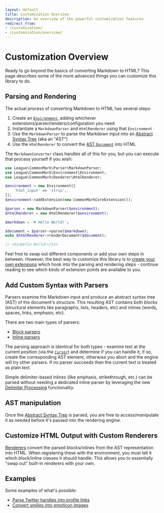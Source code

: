 ```yaml
---
layout: default
title: Customization Overview
description: An overview of the powerful customization features
redirect_from:
- /customization/
- /customization/overview/
---
```


# Customization Overview

Ready to go beyond the basics of converting Markdown to HTML? This page describes some of the more advanced things you can customize this library to do.

## Parsing and Rendering

The actual process of converting Markdown to HTML has several steps:

 1. Create an [`Environment`](/2.0/customization/environment/), adding whichever extensions/parser/renders/configuration you need
 2. Instantiate a `MarkdownParser` and `HtmlRenderer` using that `Environment`
 3. Use the `MarkdownParser` to parse the Markdown input into an [Abstract Syntax Tree](/2.0/customization/abstract-syntax-tree/) (aka an "AST")
 4. Use the `HtmlRenderer` to convert the [AST `Document`](/2.0/customization/abstract-syntax-tree/#document) into HTML

The `MarkdownConverter` class handles all of this for you, but you can execute that process yourself if you wish:

```php
use League\CommonMark\Parser\MarkdownParser;
use League\CommonMark\Environment\Environment;
use League\CommonMark\Renderer\HtmlRenderer;

$environment = new Environment([
    'html_input' => 'strip',
]);
$environment->addExtension(new CommonMarkCoreExtension());

$parser = new MarkdownParser($environment);
$htmlRenderer = new HtmlRenderer($environment);

$markdown = '# Hello World!';

$document = $parser->parse($markdown);
echo $htmlRenderer->renderDocument($document);

// <h1>Hello World!</h1>
```

Feel free to swap out different components or add your own steps in between.  However, the best way to customize this library is to [create your own extensions](/2.0/customization/extensions/) which hook into the parsing and rendering steps - continue reading to see which kinds of extension points are available to you.

## Add Custom Syntax with Parsers

Parsers examine the Markdown input and produce an abstract syntax tree (AST) of the document's structure.
This resulting AST contains both blocks (structural elements like paragraphs, lists, headers, etc) and inlines (words, spaces, links, emphasis, etc).

There are two main types of parsers:

- [Block parsers](/2.0/customization/block-parsing/)
- [Inline parsers](/2.0/customization/inline-parsing/)

The parsing approach is identical for both types - examine text at the current position (via the [`Cursor`](/2.0/customization/cursor/)) and determine if you can handle it;
if so, create the corresponding AST element,
otherwise you abort and the engine will try other parsers.  If no parser succeeds then the current text is treated as plain text.

Simple delimiter-based inlines (like emphasis, strikethrough, etc.) can be parsed without needing a dedicated inline parser by leveraging the new [Delimiter Processing](/2.0/customization/delimiter-processing/) functionality.

## AST manipulation

Once the [Abstract Syntax Tree](/2.0/customization/abstract-syntax-tree/) is parsed, you are free to access/manipulate it as needed before it's passed into the rendering engine.

## Customize HTML Output with Custom Renderers

[Renderers](/2.0/customization/rendering/) convert the parsed blocks/inlines from the AST representation into HTML. When registering these with the environment, you must tell it which block/inline classes it should handle.  This allows you to essentially "swap out" built-in renderers with your own.

## Examples

Some examples of what's possible:

- [Parse Twitter handles into profile links](/2.0/customization/inline-parsing#example-1---twitter-handles)
- [Convert smilies into emoticon images](/2.0/customization/inline-parsing#example-2---emoticons)
